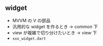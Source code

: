 ## widget

- MVVM の V の部品
- 汎用的な widget を作るとき → common 下
- view が複雑で切り分けたいとき → view 下
- `xxx_widget.dart`
